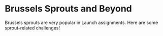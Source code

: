 # Brussels Sprouts and Beyond
Brussels sprouts are very popular in Launch assignments. Here are some sprout-related challenges!

